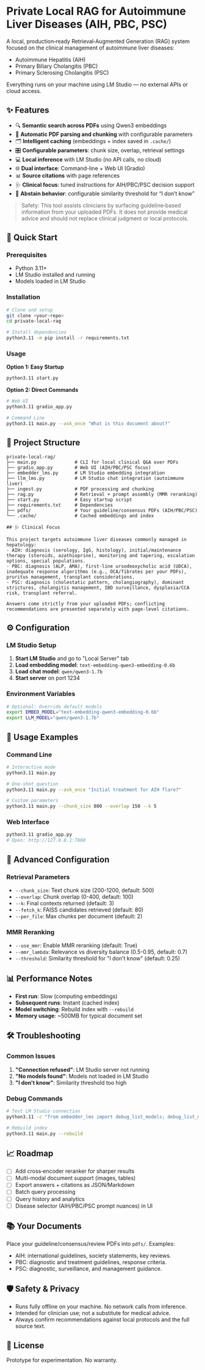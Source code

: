 # Private Local RAG for Autoimmune Liver Diseases (AIH, PBC, PSC)

A local, production‑ready Retrieval‑Augmented Generation (RAG) system focused on the clinical management of autoimmune liver diseases:
- Autoimmune Hepatitis (AIH)
- Primary Biliary Cholangitis (PBC)
- Primary Sclerosing Cholangitis (PSC)

Everything runs on your machine using LM Studio — no external APIs or cloud access.

## ✨ Features

- 🔍 **Semantic search across PDFs** using Qwen3 embeddings
- 📄 **Automatic PDF parsing and chunking** with configurable parameters
- 🗂 **Intelligent caching** (embeddings + index saved in `.cache/`)
- 🎛 **Configurable parameters**: chunk size, overlap, retrieval settings
- 💻 **Local inference** with LM Studio (no API calls, no cloud)
- 🌐 **Dual interface**: Command-line + Web UI (Gradio)
- 📊 **Source citations** with page references
- 🩺 **Clinical focus**: tuned instructions for AIH/PBC/PSC decision support
- 🧭 **Abstain behavior**: configurable similarity threshold for “I don’t know”

> Safety: This tool assists clinicians by surfacing guideline‑based information from your uploaded PDFs. It does not provide medical advice and should not replace clinical judgment or local protocols.

## 🚀 Quick Start

### Prerequisites
- Python 3.11+
- LM Studio installed and running
- Models loaded in LM Studio

### Installation
```bash
# Clone and setup
git clone <your-repo>
cd private-local-rag

# Install dependencies
python3.11 -m pip install -r requirements.txt
```

### Usage

**Option 1: Easy Startup**
```bash
python3.11 start.py
```

**Option 2: Direct Commands**
```bash
# Web UI
python3.11 gradio_app.py

# Command Line
python3.11 main.py --ask_once "What is this document about?"
```

## 📁 Project Structure

```
private-local-rag/
├── main.py              # CLI for local clinical Q&A over PDFs
├── gradio_app.py        # Web UI (AIH/PBC/PSC focus)  
├── embedder_lms.py      # LM Studio embedding integration
├── llm_lms.py           # LM Studio chat integration (autoimmune liver)
├── ingest.py            # PDF processing and chunking
├── rag.py               # Retrieval + prompt assembly (MMR reranking)
├── start.py             # Easy startup script
├── requirements.txt     # Dependencies
├── pdfs/                # Your guideline/consensus PDFs (AIH/PBC/PSC)
└── .cache/              # Cached embeddings and index

## 🩺 Clinical Focus

This project targets autoimmune liver diseases commonly managed in hepatology:
- AIH: diagnosis (serology, IgG, histology), initial/maintenance therapy (steroids, azathioprine), monitoring and tapering, escalation options, special populations.
- PBC: diagnosis (ALP, AMA), first‑line ursodeoxycholic acid (UDCA), inadequate response algorithms (e.g., OCA/fibrates per your PDFs), pruritus management, transplant considerations.
- PSC: diagnosis (cholestatic pattern, cholangiography), dominant strictures, cholangitis management, IBD surveillance, dysplasia/CCA risk, transplant referral.

Answers come strictly from your uploaded PDFs; conflicting recommendations are presented separately with page‑level citations.
```

## ⚙️ Configuration

### LM Studio Setup
1. **Start LM Studio** and go to "Local Server" tab
2. **Load embedding model**: `text-embedding-qwen3-embedding-0.6b`
3. **Load chat model**: `qwen/qwen3-1.7b`
4. **Start server** on port 1234

### Environment Variables
```bash
# Optional: Override default models
export EMBED_MODEL="text-embedding-qwen3-embedding-0.6b"
export LLM_MODEL="qwen/qwen3-1.7b"
```

## 🎯 Usage Examples

### Command Line
```bash
# Interactive mode
python3.11 main.py

# One-shot question
python3.11 main.py --ask_once "Initial treatment for AIH flare?"

# Custom parameters
python3.11 main.py --chunk_size 800 --overlap 150 --k 5
```

### Web Interface
```bash
python3.11 gradio_app.py
# Open: http://127.0.0.1:7860
```

## 🔧 Advanced Configuration

### Retrieval Parameters
- `--chunk_size`: Text chunk size (200-1200, default: 500)
- `--overlap`: Chunk overlap (0-400, default: 100)  
- `--k`: Final contexts returned (default: 3)
- `--fetch_k`: FAISS candidates retrieved (default: 80)
- `--per_file`: Max chunks per document (default: 2)

### MMR Reranking
- `--use_mmr`: Enable MMR reranking (default: True)
- `--mmr_lambda`: Relevance vs diversity balance (0.5-0.95, default: 0.7)
- `--threshold`: Similarity threshold for "I don't know" (default: 0.25)

## 📊 Performance Notes

- **First run**: Slow (computing embeddings)
- **Subsequent runs**: Instant (cached index)
- **Model switching**: Rebuild index with `--rebuild`
- **Memory usage**: ~500MB for typical document set

## 🛠 Troubleshooting

### Common Issues
1. **"Connection refused"**: LM Studio server not running
2. **"No models found"**: Models not loaded in LM Studio
3. **"I don't know"**: Similarity threshold too high

### Debug Commands
```bash
# Test LM Studio connection
python3.11 -c "from embedder_lms import debug_list_models; debug_list_models()"

# Rebuild index
python3.11 main.py --rebuild
```

## 📈 Roadmap

- [ ] Add cross‑encoder reranker for sharper results
- [ ] Multi-modal document support (images, tables)
- [ ] Export answers + citations as JSON/Markdown
- [ ] Batch query processing
- [ ] Query history and analytics
 - [ ] Disease selector (AIH/PBC/PSC prompt nuances) in UI

## 📚 Your Documents

Place your guideline/consensus/review PDFs into `pdfs/`. Examples:
- AIH: international guidelines, society statements, key reviews.
- PBC: diagnostic and treatment guidelines, response criteria.
- PSC: diagnostic, surveillance, and management guidance.

## 🛡️ Safety & Privacy

- Runs fully offline on your machine. No network calls from inference.
- Intended for clinician use; not a substitute for medical advice.
- Always confirm recommendations against local protocols and the full source text.

## 📄 License

Prototype for experimentation. No warranty.

